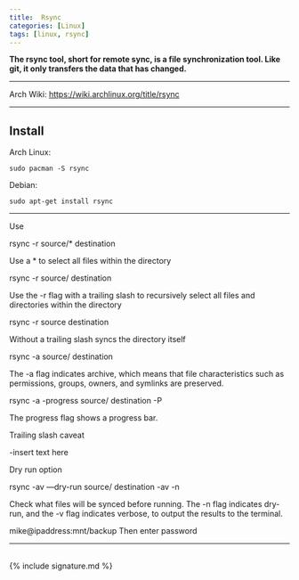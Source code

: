 ```yaml
---
title:  Rsync
categories: [Linux]
tags: [linux, rsync]
---
```


**The rsync tool, short for remote sync, is a file synchronization tool.  Like git, it only transfers the data that has changed.**

---

Arch Wiki:
<a href="https://wiki.archlinux.org/title/rsync" target="_blank">https://wiki.archlinux.org/title/rsync</a>

---

## Install

Arch Linux:
```terminal
sudo pacman -S rsync
```

Debian:
```terminal
sudo apt-get install rsync
```

---

Use

rsync -r source/* destination

Use a * to select all files within the directory

rsync -r source/ destination

Use the -r flag with a trailing slash to recursively select all files and directories within the directory

rsync -r source destination

Without a trailing slash syncs the directory itself

rsync -a source/ destination

The -a flag indicates archive, which means that file characteristics such as permissions, groups, owners, and symlinks are preserved.

rsync -a -progress source/ destination
-P

The progress flag shows a progress bar.

Trailing slash caveat

-insert text here

Dry run option

rsync -av —dry-run source/ destination
-av -n

Check what files will be synced before running.  The -n flag indicates dry-run, and the -v flag indicates verbose, to output the results to the terminal.

mike@ipaddress:mnt/backup
Then enter password

---
<br>
{% include signature.md %}